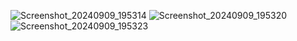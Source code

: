 ![Screenshot_20240909_195314](https://github.com/user-attachments/assets/75976df8-bd51-4e11-81ac-c1f58681b460)
![Screenshot_20240909_195320](https://github.com/user-attachments/assets/c2761b6d-de2f-4131-9201-1f62ca8844e3)
![Screenshot_20240909_195323](https://github.com/user-attachments/assets/18ae74e3-d9a9-4960-8077-ff5cfc04f936)
